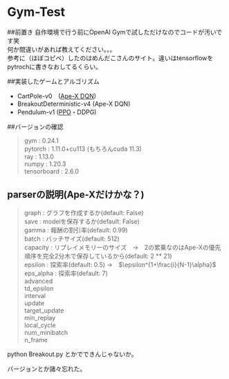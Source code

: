# Gym-Test

##前置き
自作環境で行う前にOpenAI Gymで試しただけなのでコードが汚いです笑  
何か間違いがあれば教えてください。。。  
参考に（ほぼコピペ）したのはめんだこさんのサイト。違いはtensorflowをpytrochに書きなおしてるくらい。

##実装したゲームとアルゴリズム
* CartPole-v0　([Ape-X DQN][1])
* BreakoutDeterministic-v4 (Ape-X DQN)
* Pendulum-v1 ([PPO][2]・DDPG)

##バージョンの確認
> gym : 0.24.1   
> pytorch : 1.11.0+cu113 (もちろんcuda 11.3)  
> ray : 1.13.0  
> numpy : 1.20.3  
> tensorboard : 2.6.0  

## parserの説明(Ape-Xだけかな？)
> graph : グラフを作成するか(default: False)  
> save : modelを保存するか(default: False)  
> gamma : 報酬の割引率(default: 0.99)  
> batch : バッチサイズ(default: 512)  
> capacity : リプレイメモリーのサイズ　→　2の累乗なのはApe-Xの優先順序を完全2分木で保存しているから(default: 2 ** 21)  
> epsilon : 探索率(default: 0.5) →　$\epsilon^{1+\frac{i}{N-1}\alpha}$  
> eps_alpha : 探索率(default: 7)  
> advanced  
> td_epsilon  
> interval  
> update  
> target_update  
> min_replay  
> local_cycle  
> num_minibatch  
n_frame  

python Breakout.py とかでできんじゃないか。  

バージョンとか諸々忘れた。

[1]:https://horomary.hatenablog.com/entry/2021/03/02/235512
[2]:https://horomary.hatenablog.com/entry/2020/10/22/234207
